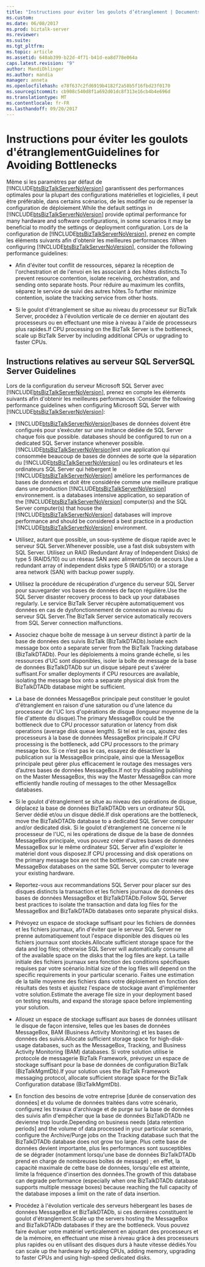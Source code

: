 ```yaml
---
title: "Instructions pour éviter les goulots d’étranglement | Documents Microsoft"
ms.custom: 
ms.date: 06/08/2017
ms.prod: biztalk-server
ms.reviewer: 
ms.suite: 
ms.tgt_pltfrm: 
ms.topic: article
ms.assetid: 640ab399-b22d-4f71-b41d-ea8d778e064a
caps.latest.revision: "9"
author: MandiOhlinger
ms.author: mandia
manager: anneta
ms.openlocfilehash: e78f637c2fd6919b4182f2a58b5f16fbd23f0170
ms.sourcegitcommit: cb908c540d8f1a692d01dc8f313e16cb4b4e696d
ms.translationtype: MT
ms.contentlocale: fr-FR
ms.lasthandoff: 09/20/2017
---
```

# <a name="guidelines-for-avoiding-bottlenecks"></a><span data-ttu-id="b34cc-102">Instructions pour éviter les goulots d'étranglement</span><span class="sxs-lookup"><span data-stu-id="b34cc-102">Guidelines for Avoiding Bottlenecks</span></span>
<span data-ttu-id="b34cc-103">Même si les paramètres par défaut de [!INCLUDE[btsBizTalkServerNoVersion](../includes/btsbiztalkservernoversion-md.md)] garantissent des performances optimales pour la plupart des configurations matérielles et logicielles, il peut être préférable, dans certains scénarios, de les modifier ou de repenser la configuration de déploiement.</span><span class="sxs-lookup"><span data-stu-id="b34cc-103">While the default settings in [!INCLUDE[btsBizTalkServerNoVersion](../includes/btsbiztalkservernoversion-md.md)] provide optimal performance for many hardware and software configurations, in some scenarios it may be beneficial to modify the settings or deployment configuration.</span></span> <span data-ttu-id="b34cc-104">Lors de la configuration de [!INCLUDE[btsBizTalkServerNoVersion](../includes/btsbiztalkservernoversion-md.md)], prenez en compte les éléments suivants afin d'obtenir les meilleures performances :</span><span class="sxs-lookup"><span data-stu-id="b34cc-104">When configuring [!INCLUDE[btsBizTalkServerNoVersion](../includes/btsbiztalkservernoversion-md.md)], consider the following performance guidelines:</span></span>  
  
-   <span data-ttu-id="b34cc-105">Afin d'éviter tout conflit de ressources, séparez la réception de l'orchestration et de l'envoi en les associant à des hôtes distincts.</span><span class="sxs-lookup"><span data-stu-id="b34cc-105">To prevent resource contention, isolate receiving, orchestration, and sending onto separate hosts.</span></span> <span data-ttu-id="b34cc-106">Pour réduire au maximum les conflits, séparez le service de suivi des autres hôtes.</span><span class="sxs-lookup"><span data-stu-id="b34cc-106">To further minimize contention, isolate the tracking service from other hosts.</span></span>  
  
-   <span data-ttu-id="b34cc-107">Si le goulot d'étranglement se situe au niveau du processeur sur BizTalk Server, procédez à l'évolution verticale de ce dernier en ajoutant des processeurs ou en effectuant une mise à niveau à l'aide de processeurs plus rapides.</span><span class="sxs-lookup"><span data-stu-id="b34cc-107">If CPU processing on the BizTalk Server is the bottleneck, scale up BizTalk Server by including additional CPUs or upgrading to faster CPUs.</span></span>  
  
## <a name="sql-server-guidelines"></a><span data-ttu-id="b34cc-108">Instructions relatives au serveur SQL Server</span><span class="sxs-lookup"><span data-stu-id="b34cc-108">SQL Server Guidelines</span></span>  
 <span data-ttu-id="b34cc-109">Lors de la configuration du serveur Microsoft SQL Server avec [!INCLUDE[btsBizTalkServerNoVersion](../includes/btsbiztalkservernoversion-md.md)], prenez en compte les éléments suivants afin d'obtenir les meilleures performances :</span><span class="sxs-lookup"><span data-stu-id="b34cc-109">Consider the following performance guidelines when configuring Microsoft SQL Server with [!INCLUDE[btsBizTalkServerNoVersion](../includes/btsbiztalkservernoversion-md.md)]:</span></span>  
  
-   [!INCLUDE[btsBizTalkServerNoVersion](../includes/btsbiztalkservernoversion-md.md)]<span data-ttu-id="b34cc-110">bases de données doivent être configurés pour s’exécuter sur une instance dédiée de SQL Server chaque fois que possible.</span><span class="sxs-lookup"><span data-stu-id="b34cc-110"> databases should be configured to run on a dedicated SQL Server instance whenever possible.</span></span> [!INCLUDE[btsBizTalkServerNoVersion](../includes/btsbiztalkservernoversion-md.md)]<span data-ttu-id="b34cc-111">est une application qui consommée beaucoup de bases de données de sorte que la séparation du [!INCLUDE[btsBizTalkServerNoVersion](../includes/btsbiztalkservernoversion-md.md)] ou les ordinateurs et les ordinateurs SQL Server qui hébergent le [!INCLUDE[btsBizTalkServerNoVersion](../includes/btsbiztalkservernoversion-md.md)] améliore les performances de bases de données et doit être considérée comme une meilleure pratique dans une production [!INCLUDE[btsBizTalkServerNoVersion](../includes/btsbiztalkservernoversion-md.md)] environnement.</span><span class="sxs-lookup"><span data-stu-id="b34cc-111"> is a databases intensive application, so separation of the [!INCLUDE[btsBizTalkServerNoVersion](../includes/btsbiztalkservernoversion-md.md)] computer(s) and the SQL Server computer(s) that house the [!INCLUDE[btsBizTalkServerNoVersion](../includes/btsbiztalkservernoversion-md.md)] databases will improve performance and should be considered a best practice in a production [!INCLUDE[btsBizTalkServerNoVersion](../includes/btsbiztalkservernoversion-md.md)] environment.</span></span>  
  
-   <span data-ttu-id="b34cc-112">Utilisez, autant que possible, un sous-système de disque rapide avec le serveur SQL Server.</span><span class="sxs-lookup"><span data-stu-id="b34cc-112">Whenever possible, use a fast disk subsystem with SQL Server.</span></span> <span data-ttu-id="b34cc-113">Utilisez un RAID (Redundant Array of Independent Disks) de type 5 (RAID5/10) ou un réseau SAN avec alimentation de secours.</span><span class="sxs-lookup"><span data-stu-id="b34cc-113">Use a redundant array of independent disks type 5 (RAID5/10) or a storage area network (SAN) with backup power supply.</span></span>  
  
-   <span data-ttu-id="b34cc-114">Utilisez la procédure de récupération d'urgence du serveur SQL Server pour sauvegarder vos bases de données de façon régulière.</span><span class="sxs-lookup"><span data-stu-id="b34cc-114">Use the SQL Server disaster recovery process to back up your databases regularly.</span></span> <span data-ttu-id="b34cc-115">Le service BizTalk Server récupère automatiquement vos données en cas de dysfonctionnement de connexion au niveau du serveur SQL Server.</span><span class="sxs-lookup"><span data-stu-id="b34cc-115">The BizTalk Server service automatically recovers from SQL Server connection malfunctions.</span></span>  
  
-   <span data-ttu-id="b34cc-116">Associez chaque boîte de message à un serveur distinct à partir de la base de données des suivis BizTalk (BizTalkDTADb).</span><span class="sxs-lookup"><span data-stu-id="b34cc-116">Isolate each message box onto a separate server from the BizTalk Tracking database (BizTalkDTADb).</span></span> <span data-ttu-id="b34cc-117">Pour les déploiements à moins grande échelle, si les ressources d'UC sont disponibles, isoler la boîte de message de la base de données BizTalkDTADb sur un disque séparé peut s'avérer suffisant.</span><span class="sxs-lookup"><span data-stu-id="b34cc-117">For smaller deployments if CPU resources are available, isolating the message box onto a separate physical disk from the BizTalkDTADb database might be sufficient.</span></span>  
  
-   <span data-ttu-id="b34cc-118">La base de données MessageBox principale peut constituer le goulot d'étranglement en raison d'une saturation ou d'une latence du processeur de l'UC lors d'opérations de disque (longueur moyenne de la file d'attente du disque).</span><span class="sxs-lookup"><span data-stu-id="b34cc-118">The primary MessageBox could be the bottleneck due to CPU processor saturation or latency from disk operations (average disk queue length).</span></span> <span data-ttu-id="b34cc-119">Si tel est le cas, ajoutez des processeurs à la base de données MessageBox principale.</span><span class="sxs-lookup"><span data-stu-id="b34cc-119">If CPU processing is the bottleneck, add CPU processors to the primary message box.</span></span> <span data-ttu-id="b34cc-120">Si ce n’est pas le cas, essayez de désactiver la publication sur la MessageBox principale, ainsi que la MessageBox principale peut gérer plus efficacement le routage des messages vers d’autres bases de données MessageBox.</span><span class="sxs-lookup"><span data-stu-id="b34cc-120">If not try disabling publishing on the Master MessageBox, this way the Master MessageBox can more efficiently handle routing of messages to the other MessageBox databases.</span></span>  
  
-   <span data-ttu-id="b34cc-121">Si le goulot d'étranglement se situe au niveau des opérations de disque, déplacez la base de données BizTalkDTADb vers un ordinateur SQL Server dédié et/ou un disque dédié.</span><span class="sxs-lookup"><span data-stu-id="b34cc-121">If disk operations are the bottleneck, move the BizTalkDTADb database to a dedicated SQL Server computer and/or dedicated disk.</span></span> <span data-ttu-id="b34cc-122">Si le goulot d'étranglement ne concerne ni le processeur de l'UC, ni les opérations de disque de la base de données MessageBox principale, vous pouvez créer d'autres bases de données MessageBox sur le même ordinateur SQL Server afin d'exploiter le matériel dont vous disposez.</span><span class="sxs-lookup"><span data-stu-id="b34cc-122">If CPU processing and disk operations on the primary message box are not the bottleneck, you can create new MessageBox databases on the same SQL Server computer to leverage your existing hardware.</span></span>  
  
-   <span data-ttu-id="b34cc-123">Reportez-vous aux recommandations SQL Server pour placer sur des disques distincts la transaction et les fichiers journaux de données des bases de données MessageBox et BizTalkDTADb.</span><span class="sxs-lookup"><span data-stu-id="b34cc-123">Follow SQL Server best practices to isolate the transaction and data log files for the MessageBox and BizTalkDTADb databases onto separate physical disks.</span></span>  
  
-   <span data-ttu-id="b34cc-124">Prévoyez un espace de stockage suffisant pour les fichiers de données et les fichiers journaux, afin d'éviter que le serveur SQL Server ne prenne automatiquement tout l'espace disponible des disques où les fichiers journaux sont stockés.</span><span class="sxs-lookup"><span data-stu-id="b34cc-124">Allocate sufficient storage space for the data and log files; otherwise SQL Server will automatically consume all of the available space on the disks that the log files are kept.</span></span> <span data-ttu-id="b34cc-125">La taille initiale des fichiers journaux sera fonction des conditions spécifiques requises par votre scénario.</span><span class="sxs-lookup"><span data-stu-id="b34cc-125">Initial size of the log files will depend on the specific requirements in your particular scenario.</span></span> <span data-ttu-id="b34cc-126">Faites une estimation de la taille moyenne des fichiers dans votre déploiement en fonction des résultats des tests et ajustez l'espace de stockage avant d'implémenter votre solution.</span><span class="sxs-lookup"><span data-stu-id="b34cc-126">Estimate the average file size in your deployment based on testing results, and expand the storage space before implementing your solution.</span></span>  
  
-   <span data-ttu-id="b34cc-127">Allouez un espace de stockage suffisant aux bases de données utilisant le disque de façon intensive, telles que les bases de données MessageBox, BAM (Business Activity Monitoring) et les bases de données des suivis.</span><span class="sxs-lookup"><span data-stu-id="b34cc-127">Allocate sufficient storage space for high-disk-usage databases, such as the MessageBox, Tracking, and Business Activity Monitoring (BAM) databases.</span></span> <span data-ttu-id="b34cc-128">Si votre solution utilise le protocole de messagerie BizTalk Framework, prévoyez un espace de stockage suffisant pour la base de données de configuration BizTalk (BizTalkMgmtDb).</span><span class="sxs-lookup"><span data-stu-id="b34cc-128">If your solution uses the BizTalk Framework messaging protocol, allocate sufficient storage space for the BizTalk Configuration database (BizTalkMgmtDb).</span></span>  
  
-   <span data-ttu-id="b34cc-129">En fonction des besoins de votre entreprise [durée de conservation des données] et du volume de données traitées dans votre scénario, configurez les travaux d'archivage et de purge sur la base de données des suivis afin d'empêcher que la base de données BizTalkDTADb ne devienne trop lourde.</span><span class="sxs-lookup"><span data-stu-id="b34cc-129">Depending on business needs [data retention periods] and the volume of data processed in your particular scenario, configure the Archive/Purge jobs on the Tracking database such that the BizTalkDTADb database does not grow too large.</span></span> <span data-ttu-id="b34cc-130">Plus cette base de données devient importante, plus les performances sont susceptibles de se dégrader (notamment lorsqu'une base de données BizTalkDTADb prend en charge de nombreuses boîtes de message) ; en effet, la capacité maximale de cette base de données, lorsqu'elle est atteinte, limite la fréquence d'insertion des données.</span><span class="sxs-lookup"><span data-stu-id="b34cc-130">The growth of this database can degrade performance (especially when one BizTalkDTADb database supports multiple message boxes) because reaching the full capacity of the database imposes a limit on the rate of data insertion.</span></span>  
  
-   <span data-ttu-id="b34cc-131">Procédez à l'évolution verticale des serveurs hébergeant les bases de données MessageBox et BizTalkDTADb, si ces dernières constituent le goulot d'étranglement.</span><span class="sxs-lookup"><span data-stu-id="b34cc-131">Scale up the servers hosting the MessageBox and BizTalkDTADb databases if they are the bottleneck.</span></span> <span data-ttu-id="b34cc-132">Vous pouvez faire évoluer votre matériel verticalement en ajoutant des processeurs et de la mémoire, en effectuant une mise à niveau grâce à des processeurs plus rapides ou en utilisant des disques durs à haute vitesse dédiés.</span><span class="sxs-lookup"><span data-stu-id="b34cc-132">You can scale up the hardware by adding CPUs, adding memory, upgrading to faster CPUs and using high-speed dedicated disks.</span></span>